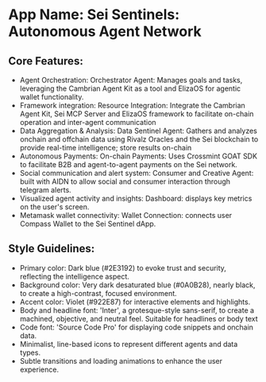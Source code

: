# **App Name**: Sei Sentinels: Autonomous Agent Network

## Core Features:

- Agent Orchestration: Orchestrator Agent: Manages goals and tasks, leveraging the Cambrian Agent Kit as a tool and ElizaOS for agentic wallet functionality.
- Framework integration: Resource Integration: Integrate the Cambrian Agent Kit, Sei MCP Server and ElizaOS framework to facilitate on-chain operation and inter-agent communication
- Data Aggregation & Analysis: Data Sentinel Agent: Gathers and analyzes onchain and offchain data using Rivalz Oracles and the Sei blockchain to provide real-time intelligence; store results on-chain
- Autonomous Payments: On-chain Payments: Uses Crossmint GOAT SDK to facilitate B2B and agent-to-agent payments on the Sei network.
- Social communication and alert system: Consumer and Creative Agent: built with AIDN to allow social and consumer interaction through telegram alerts.
- Visualized agent activity and insights: Dashboard: displays key metrics on the user's screen.
- Metamask wallet connectivity: Wallet Connection: connects user Compass Wallet to the Sei Sentinel dApp.

## Style Guidelines:

- Primary color: Dark blue (#2E3192) to evoke trust and security, reflecting the intelligence aspect.
- Background color: Very dark desaturated blue (#0A0B28), nearly black, to create a high-contrast, focused environment.
- Accent color: Violet (#922E87) for interactive elements and highlights.
- Body and headline font: 'Inter', a grotesque-style sans-serif, to create a machined, objective, and neutral feel. Suitable for headlines or body text
- Code font: 'Source Code Pro' for displaying code snippets and onchain data.
- Minimalist, line-based icons to represent different agents and data types.
- Subtle transitions and loading animations to enhance the user experience.